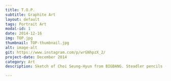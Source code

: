 ```yaml
---
title: T.O.P.
subtitle: Graphite Art
layout: default
tags: Portrait Art
modal-id: 1
date: 2014-12-16
img: TOP.jpg
thumbnail: TOP-thumbnail.jpg
alt: image-alt
git: https://www.instagram.com/p/wrGNhpzX_2/
project-date: December 2014
category: Art
description: Sketch of Choi Seung-Hyun from BIGBANG. Steadler pencils (2H, 4H, B, 2B, 3B & 6B)

---
```

